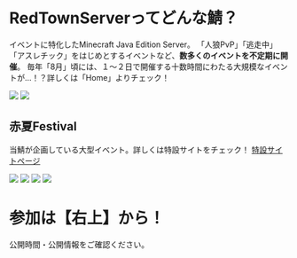 # **RedTownServerってどんな鯖？**
イベントに特化したMinecraft Java Edition Server。
「人狼PvP」「逃走中」「アスレチック」をはじめとするイベントなど、**数多くのイベントを不定期に開催**。
毎年「8月」頃には、１～２日で開催する十数時間にわたる大規模なイベントが...！？詳しくは「Home」よりチェック！


![](https://i.imgur.com/0fh6COB.png)
![](https://i.imgur.com/LPxGAIw.png)


## 赤夏Festival
当鯖が企画している大型イベント。詳しくは特設サイトをチェック！
[特設サイトページ](https://akanatsufes2023.studio.site/)


![](https://i.imgur.com/8G5TjLZ.png)
![](https://i.imgur.com/mCoxhMh.png)
![](https://i.imgur.com/Yuk0y7T.png)
![](https://i.imgur.com/8PeKN5g.png)


# 参加は【右上】から！
公開時間・公開情報をご確認ください。

